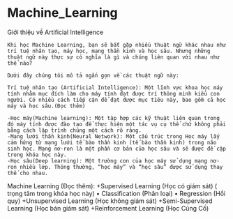 # Machine_Learning
Giới thiệu về  Artificial Intelligence

	Khi học Machine Learning, bạn sẽ bắt gặp nhiều thuật ngữ khác nhau như trí tuệ nhân tạo, máy học, mạng thần kinh và học sâu. Nhưng những thuật ngữ này thực sự có nghĩa là gì và chúng liên quan với nhau như thế nào? 

	Dưới đây chúng tôi mô tả ngắn gọn về các thuật ngữ này:
 
	Trí tuệ nhân tạo (Artificial Intelligence): Một lĩnh vực khoa học máy tính nhằm mục đích làm cho máy tính đạt được trí thông minh kiểu con người. Có nhiều cách tiếp cận để đạt được mục tiêu này, bao gồm cả học máy và học sâu.(Đọc thêm) 

	-Học máy(Machine learning): Một tập hợp các kỹ thuật liên quan trong đó máy tính được đào tạo để thực hiện một tác vụ cụ thể chứ không phải bằng cách lập trình chúng một cách rõ ràng. 
	-Mạng lưới thần kinh(Neural Network): Một cấu trúc trong Học máy lấy cảm hứng từ mạng lưới tế bào thần kinh (tế bào thần kinh) trong não sinh học. Mạng nơ-ron là một phần cơ bản của học sâu và sẽ được đề cập trong khóa học này. 
	-Học sâu(Deep learning): Một trường con của học máy sử dụng mạng nơ-ron nhiều lớp. Thông thường, “học máy” và “học sâu” được sử dụng thay thế cho nhau.
	
Machine Learning (Đọc thêm): 
	+Supervised Learning (Học có giám sát) ( trọng tâm trong khóa học này)
    		• Classification (Phân loại)
    		• Regression (Hồi quy)
	+Unsupervised Learning (Học không giám sát)
	+Semi-Supervised Learning (Học bán giám sát)
      +Reinforcement Learning (Học Củng Cố)
